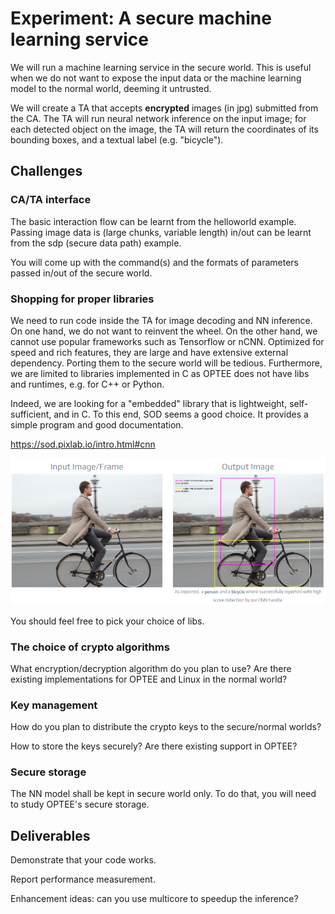 # Experiment: A secure machine learning service

We will run a machine learning service in the secure world. This is useful when we do not want to expose the input data or the machine learning model to the normal world, deeming it untrusted. 

We will create a TA that accepts **encrypted** images (in jpg) submitted from the CA. The TA will run neural network inference on the input image; for each detected object on the image, the TA will return the coordinates of its bounding boxes, and a textual label (e.g. "bicycle"). 

## Challenges

### CA/TA interface

The basic interaction flow can be learnt from the helloworld example. Passing image data is (large chunks, variable length) in/out can be learnt from the sdp (secure data path) example. 

You will come up with the command(s) and the formats of parameters passed in/out of the secure world. 

### Shopping for proper libraries

We need to run code inside the TA for image decoding and NN inference. On one hand, we do not want to reinvent the wheel. On the other hand, we cannot use popular frameworks such as Tensorflow or nCNN. Optimized for speed and rich features, they are large and have extensive external dependency. Porting them to the secure world will be tedious. Furthermore, we are limited to libraries implemented in C as OPTEE does not have libs and runtimes, e.g. for C++ or Python. 

Indeed, we are looking for a "embedded" library that is lightweight, self-sufficient, and in C. To this end, SOD seems a good choice. It provides a simple program and good documentation. 

https://sod.pixlab.io/intro.html#cnn

![image-20200710153951674](sod.png)

You should feel free to pick your choice of libs. 

### The choice of crypto algorithms
What encryption/decryption algorithm do you plan to use? Are there existing implementations for OPTEE and Linux in the normal world? 

### Key management

How do you plan to distribute the crypto keys to the secure/normal worlds?

How to store the keys securely? Are there existing support in OPTEE? 

### Secure storage

The NN model shall be kept in secure world only. To do that, you will need to study OPTEE's secure storage. 

## Deliverables

Demonstrate that your code works. 

Report performance measurement. 

Enhancement ideas: can you use multicore to speedup the inference? 

